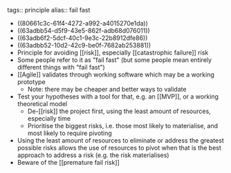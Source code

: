 tags:: principle
alias:: fail fast

- ((80661c3c-61f4-4272-a992-a4015270e1da))
- ((63adbb54-d5f9-43e5-862f-adb68d076011))
- ((63adb6f2-5dcf-40c1-9e3c-22b8912dfe86))
- ((63adbb52-10d2-42c9-be0f-7682ab253881))
- Principle for avoiding [[risk]], especially [[catastrophic failure]] risk
- Some people refer to it as "fail fast" (but some people mean entirely different things with "fail fast")
- [[Agile]] validates through working software which may be a working prototype
	- Note: there may be cheaper and better ways to validate
- Test your hypotheses with a tool for that, e.g. an [[MVP]], or a working theoretical model
  * De-[[risk]] the project first, using the least amount of resources, especially time
  * Prioritise the biggest risks, i.e. those most likely to materialise, and most likely to require pivoting
- Using the least amount of resources to eliminate or address the greatest possible risks allows the use of resources to pivot when that is the best approach to address a risk (e.g. the risk materialises)
- Beware of the [[premature fail risk]]